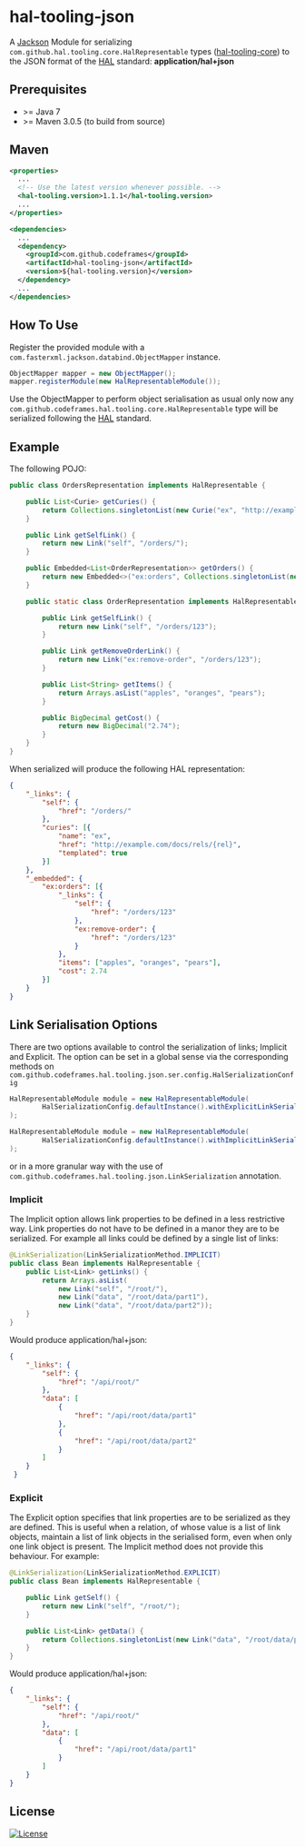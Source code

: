 # hal-tooling-json

A [Jackson](https://github.com/FasterXML/jackson) Module for serializing `com.github.hal.tooling.core.HalRepresentable`
types ([hal-tooling-core](https://github.com/codeframes/hal-tooling/tree/master/hal-tooling-core)) to the JSON format of the
[HAL](https://tools.ietf.org/html/draft-kelly-json-hal) standard: **application/hal+json**

## Prerequisites

 * \>= Java 7
 * \>= Maven 3.0.5 (to build from source)

## Maven

```xml
<properties>
  ...
  <!-- Use the latest version whenever possible. -->
  <hal-tooling.version>1.1.1</hal-tooling.version>
  ...
</properties>

<dependencies>
  ...
  <dependency>
    <groupId>com.github.codeframes</groupId>
    <artifactId>hal-tooling-json</artifactId>
    <version>${hal-tooling.version}</version>
  </dependency>
  ...
</dependencies>
```

## How To Use

Register the provided module with a `com.fasterxml.jackson.databind.ObjectMapper` instance.
```java
ObjectMapper mapper = new ObjectMapper();
mapper.registerModule(new HalRepresentableModule());
```
Use the ObjectMapper to perform object serialisation as usual only now any 
`com.github.codeframes.hal.tooling.core.HalRepresentable` type will be serialized following the 
[HAL](https://tools.ietf.org/html/draft-kelly-json-hal) standard.

## Example

The following POJO:

```java
public class OrdersRepresentation implements HalRepresentable {

    public List<Curie> getCuries() {
        return Collections.singletonList(new Curie("ex", "http://example.com/docs/rels/{rel}"));
    }

    public Link getSelfLink() {
        return new Link("self", "/orders/");
    }

    public Embedded<List<OrderRepresentation>> getOrders() {
        return new Embedded<>("ex:orders", Collections.singletonList(new OrderRepresentation()));
    }

    public static class OrderRepresentation implements HalRepresentable {

        public Link getSelfLink() {
            return new Link("self", "/orders/123");
        }

        public Link getRemoveOrderLink() {
            return new Link("ex:remove-order", "/orders/123");
        }

        public List<String> getItems() {
            return Arrays.asList("apples", "oranges", "pears");
        }

        public BigDecimal getCost() {
            return new BigDecimal("2.74");
        }
    }
}
```

When serialized will produce the following HAL representation:

```json
{
    "_links": {
        "self": {
            "href": "/orders/"
        },
        "curies": [{
            "name": "ex",
            "href": "http://example.com/docs/rels/{rel}",
            "templated": true
        }]
    },
    "_embedded": {
        "ex:orders": [{
            "_links": {
                "self": {
                    "href": "/orders/123"
                },
                "ex:remove-order": {
                    "href": "/orders/123"
                }
            },
            "items": ["apples", "oranges", "pears"],
            "cost": 2.74
        }]
    }
}
```

## Link Serialisation Options

There are two options available to control the serialization of links; Implicit and Explicit. The
option can be set in a global sense via the corresponding methods on
`com.github.codeframes.hal.tooling.json.ser.config.HalSerializationConfig`

```java
HalRepresentableModule module = new HalRepresentableModule(
        HalSerializationConfig.defaultInstance().withExplicitLinkSerialization()
);
```

```java
HalRepresentableModule module = new HalRepresentableModule(
        HalSerializationConfig.defaultInstance().withImplicitLinkSerialization()
);
```

or in a more granular way with the use of `com.github.codeframes.hal.tooling.json.LinkSerialization` annotation.

### Implicit

The Implicit option allows link properties to be defined in a less restrictive way. Link properties do not have to
be defined in a manor they are to be serialized. For example all links could be defined by a single list of links:

```java
@LinkSerialization(LinkSerializationMethod.IMPLICIT)
public class Bean implements HalRepresentable {
    public List<Link> getLinks() {
        return Arrays.asList(
            new Link("self", "/root/"),
            new Link("data", "/root/data/part1"),
            new Link("data", "/root/data/part2"));
    }
}
```
Would produce application/hal+json:
```json
{
    "_links": {
        "self": {
            "href": "/api/root/"
        },
        "data": [
            {
                "href": "/api/root/data/part1"
            },
            {
                "href": "/api/root/data/part2"
            }
        ]
    }
 }
```

### Explicit

The Explicit option specifies that link properties are to be serialized as they are defined. This is useful when a
relation, of whose value is a list of link objects, maintain a list of link objects in the serialised form, even when
only one link object is present. The Implicit method does not provide this behaviour. For example:

```java
@LinkSerialization(LinkSerializationMethod.EXPLICIT)
public class Bean implements HalRepresentable {

    public Link getSelf() {
        return new Link("self", "/root/");
    }

    public List<Link> getData() {
        return Collections.singletonList(new Link("data", "/root/data/part1"));
    }
}
```
Would produce application/hal+json:
```json
{
    "_links": {
        "self": {
            "href": "/api/root/"
        },
        "data": [
            {
                "href": "/api/root/data/part1"
            }
        ]
    }
}
```

## License

[![License](http://img.shields.io/:license-apache-blue.svg)](http://www.apache.org/licenses/LICENSE-2.0.html)
